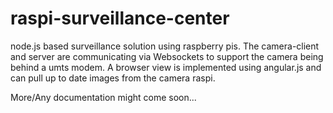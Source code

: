 # raspi-surveillance-center
node.js based surveillance solution using raspberry pis. 
The camera-client and server are communicating via Websockets to support the camera being behind a umts modem.
A browser view is implemented using angular.js and can pull up to date images from the camera raspi.

More/Any documentation might come soon...
